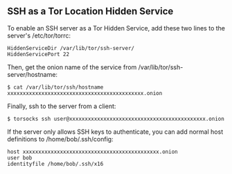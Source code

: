 ## SSH as a Tor Location Hidden Service

To enable an SSH server as a Tor Hidden Service, add these two lines to the server's /etc/tor/torrc:

```
HiddenServiceDir /var/lib/tor/ssh-server/
HiddenServicePort 22
```

Then, get the onion name of the service from /var/lib/tor/ssh-server/hostname:

```
$ cat /var/lib/tor/ssh/hostname
xxxxxxxxxxxxxxxxxxxxxxxxxxxxxxxxxxxxxxxxxxxx.onion
```

Finally, ssh to the server from a client:

```
$ torsocks ssh user@xxxxxxxxxxxxxxxxxxxxxxxxxxxxxxxxxxxxxxxxxxxx.onion
```

If the server only allows SSH keys to authenticate, you can add normal host definitions to /home/bob/.ssh/config:

```
host xxxxxxxxxxxxxxxxxxxxxxxxxxxxxxxxxxxxxxxxxxxx.onion
user bob
identityfile /home/bob/.ssh/x16
```

